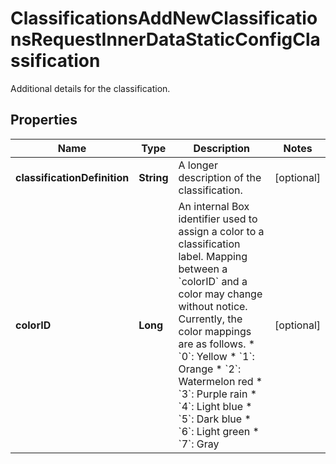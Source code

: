 

# ClassificationsAddNewClassificationsRequestInnerDataStaticConfigClassification

Additional details for the classification.

## Properties

| Name | Type | Description | Notes |
|------------ | ------------- | ------------- | -------------|
|**classificationDefinition** | **String** | A longer description of the classification. |  [optional] |
|**colorID** | **Long** | An internal Box identifier used to assign a color to a classification label.  Mapping between a &#x60;colorID&#x60; and a color may change without notice. Currently, the color mappings are as follows.  * &#x60;0&#x60;: Yellow * &#x60;1&#x60;: Orange * &#x60;2&#x60;: Watermelon red * &#x60;3&#x60;: Purple rain * &#x60;4&#x60;: Light blue * &#x60;5&#x60;: Dark blue * &#x60;6&#x60;: Light green * &#x60;7&#x60;: Gray |  [optional] |



